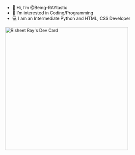 - 👋 Hi, I’m @Being-RAYtastic
- 👀 I’m interested in Coding/Programming
- 💻 I am an Intermediate Python and HTML, CSS Developer

<!---
Being-RAYtastic/Being-RAYtastic is a ✨ special ✨ repository because its `README.md` (this file) appears on your GitHub profile.
You can click the Preview link to take a look at your changes.
--->

<a href="https://app.daily.dev/Being_RAYtastic"><img src="https://api.daily.dev/devcards/37daeddefee043c982edbf804b9ff029.png?r=uvk" width="400" alt="Risheet Ray's Dev Card"/></a>

